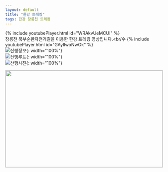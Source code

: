 ```yaml
---
layout: default
title: "한강 트레킹"
tags: 한강 창릉천 트레킹
---
```


{% include youtubePlayer.html id="WRAkvUeMCUI" %}
<br/>
창릉천 북부순환자전거길을 이용한 한강 트레킹 영상입니다.<br/수
{% include youtubePlayer.html id="GAyIlwoNwOk" %}<br/> 
![산행정보](/images/2022-06-05-한강-트레킹/20220605_1.jpg){: width="100%"}<br/>
![산행루트](/images/2022-06-05-한강-트레킹/20220605_2.jpg){: width="100%"}<br/>
![산행사진](/images/2022-06-05-한강-트레킹/20220605_3.jpg){: width="100%"}<br/>

<a href="http://kko.to/1nEga0_kV" target="_blank"><img width="504" height="310" src="https://map2.daum.net/map/mapservice?FORMAT=PNG&SCALE=40&MX=472686&MY=1139833&S=0&IW=504&IH=310&LANG=0&COORDSTM=WCONGNAMUL&logo=kakao_logo" style="border:1px solid #ccc"></a>

